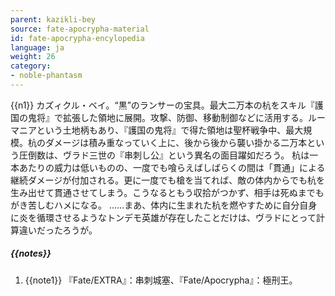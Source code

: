 ```yaml
---
parent: kazikli-bey
source: fate-apocrypha-material
id: fate-apocrypha-encylopedia
language: ja
weight: 26
category:
- noble-phantasm
---
```


{{n1}}
カズィクル・ベイ。“黒”のランサーの宝具。最大二万本の杭をスキル『護国の鬼将』で拡張した領地に展開。攻撃、防御、移動制御などに活用する。ルーマニアという土地柄もあり、『護国の鬼将』で得た領地は聖杯戦争中、最大規模。杭のダメージは積み重なっていく上に、後から後から襲い掛かる二万本という圧倒数は、ヴラド三世の『串刺し公』という異名の面目躍如だろう。
杭は一本あたりの威力は低いものの、一度でも喰らえばしばらくの間は「貫通」による継続ダメージが付加される。更に一度でも槍を当てれば、敵の体内からでも杭を生み出せて貫通させてしまう。こうなるともう収拾がつかず、相手は死ぬまでもがき苦しむハメになる。
……まあ、体内に生まれた杭を燃やすために自分自身に炎を循環させるようなトンデモ英雄が存在したことだけは、ヴラドにとって計算違いだったろうが。

##### {{notes}}

1. {{note1}} 『Fate/EXTRA』：串刺城塞、『Fate/Apocrypha』：極刑王。
